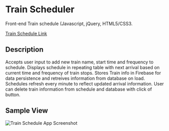 # Train Scheduler
Front-end Train schedule (Javascript, jQuery, HTML5/CSS3.

[Train Schedule Link](https://jliip51.github.io/Train-Schedule/ "Train-Schedule Link")

## Description
Accepts user input to add new train name, start time and frequency to schedule.  Displays schedule in repeating table with next arrival based on current time and frequency of train stops. Stores Train info in Firebase for data persistence and retreives information from database on load. Schedules refresh every minute to reflect updated arrival information. User can delete train information from schedule and database with click of button.

## Sample View

![Train Schedule App Screenshot](/css/images/screenshot.png)
